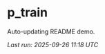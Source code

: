 # p_train

Auto-updating README demo.

<!--START_SECTION:status-->
_Last run: 2025-09-26 11:18 UTC_
<!--END_SECTION:status-->
































































































































































































































































































































































































































































































































































































































































































































































































